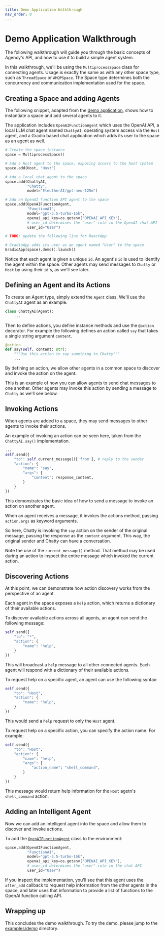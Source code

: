 ```yaml
---
title: Demo Application Walkthrough
nav_order: 0
---
```


# Demo Application Walkthrough

The following walkthrough will guide you through the basic concepts of Agency's
API, and how to use it to build a simple agent system.

In this walkthrough, we'll be using the `MultiprocessSpace` class for connecting
agents. Usage is exactly the same as with any other space type, such as
`ThreadSpace` or `AMQPSpace`. The Space type determines both the concurrency and
communication implementation used for the space.

## Creating a Space and adding Agents

The following snippet, adapted from the [demo
application](https://github.com/operand/agency/tree/main/examples/demo/), shows
how to instantiate a space and add several agents to it.

The application includes `OpenAIFunctionAgent` which uses the OpenAI API, a
local LLM chat agent named `ChattyAI`, operating system access via the `Host`
agent, and a Gradio based chat application which adds its user to the space as
an agent as well.

```python
# Create the space instance
space = MultiprocessSpace()

# Add a Host agent to the space, exposing access to the host system
space.add(Host, "Host")

# Add a local chat agent to the space
space.add(ChattyAI,
          "Chatty",
          model="EleutherAI/gpt-neo-125m")

# Add an OpenAI function API agent to the space
space.add(OpenAIFunctionAgent,
          "FunctionAI",
          model="gpt-3.5-turbo-16k",
          openai_api_key=os.getenv("OPENAI_API_KEY"),
          # user_id determines the "user" role in the OpenAI chat API
          user_id="User")

# TODO: update the following line for ReactApp

# GradioApp adds its user as an agent named "User" to the space
GradioApp(space).demo().launch()
```

Notice that each agent is given a unique `id`. An agent's `id` is used to
identify the agent within the space. Other agents may send messages to `Chatty`
or `Host` by using their `id`'s, as we'll see later.

## Defining an Agent and its Actions

To create an Agent type, simply extend the `Agent` class. We'll use the
`ChattyAI` agent as an example.

```python
class ChattyAI(Agent):
    ...
```

Then to define actions, you define instance methods and use the `@action`
decorator. For example the following defines an action called `say` that takes a
single string argument `content`.

```python
@action
def say(self, content: str):
    """Use this action to say something to Chatty"""
    ...
```

By defining an action, we allow other agents in a common space to discover and
invoke the action on the agent.

This is an example of how you can allow agents to send chat messages to one
another. Other agents may invoke this action by sending a message to `Chatty`
as we'll see below.


## Invoking Actions

When agents are added to a space, they may send messages to other agents to
invoke their actions.

An example of invoking an action can be seen here, taken from the
`ChattyAI.say()` implementation.

```python
...
self.send({
    "to": self.current_message()['from'], # reply to the sender
    "action": {
        "name": "say",
        "args": {
            "content": response_content,
        }
    }
})
```

This demonstrates the basic idea of how to send a message to invoke an action
on another agent.

When an agent receives a message, it invokes the actions method, passing
`action.args` as keyword arguments.

So here, Chatty is invoking the `say` action on the sender of the original
message, passing the response as the `content` argument. This way, the original
sender and Chatty can have a conversation.

Note the use of the `current_message()` method. That method may be used during
an action to inspect the entire message which invoked the current action.


## Discovering Actions

At this point, we can demonstrate how action discovery works from the
perspective of an agent.

Each agent in the space exposes a `help` action, which returns a dictionary of
their available actions.

To discover available actions across all agents, an agent can send the following
message:
```py
self.send({
    "to": "*",
    "action": {
        "name": "help",
    }
})
```

This will broadcast a `help` message to all other connected agents. Each agent
will respond with a dictionary of their available actions.

To request help on a specific agent, an agent can use the following syntax:

```py
self.send({
    "to": "Host",
    "action": {
        "name": "help",
    }
})
```

This would send a `help` request to only the `Host` agent.

To request help on a specific action, you can specify the action name. For
example:
```py
self.send({
    "to": "Host",
    "action": {
        "name": "help",
        "args": {
            "action_name": "shell_command",
        }
    }
})
```

This message would return help information for the `Host` agetn's
`shell_command` action.


## Adding an Intelligent Agent

Now we can add an intelligent agent into the space and allow them to discover
and invoke actions.

To add the [`OpenAIFunctionAgent`](https://github.com/operand/agency/tree/main/agency/agents/demo_agent.py) class to the
environment:

```python
space.add(OpenAIFunctionAgent,
          "FunctionAI",
          model="gpt-3.5-turbo-16k",
          openai_api_key=os.getenv("OPENAI_API_KEY"),
          # user_id determines the "user" role in the chat API
          user_id="User")
```

If you inspect the implementation, you'll see that this agent uses the
`after_add` callback to request help information from the other agents in the
space, and later uses that information to provide a list of functions to the
OpenAI function calling API.

## Wrapping up

This concludes the demo walkthrough. To try the demo, please jump to the
[examples/demo](https://github.com/operand/agency/tree/main/examples/demo/)
directory.
